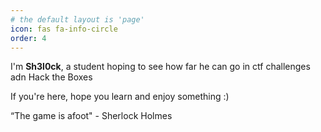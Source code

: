 ```yaml
---
# the default layout is 'page'
icon: fas fa-info-circle
order: 4
---
```




I'm **Sh3l0ck**, a student hoping to see how far he can go in ctf challenges adn Hack the Boxes

If you're here, hope you learn and enjoy something :)

“The game is afoot" - Sherlock Holmes


